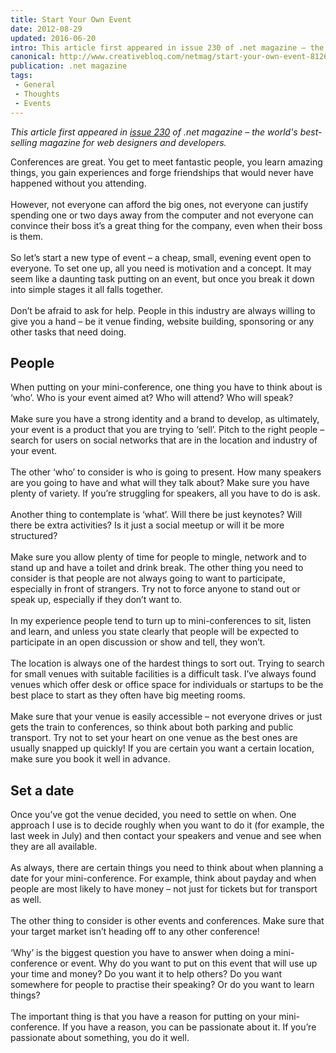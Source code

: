 ```yaml
---
title: Start Your Own Event
date: 2012-08-29
updated: 2016-06-20
intro: This article first appeared in issue 230 of .net magazine – the world's best-selling magazine for web designers and developers. Conferences are great. You get to meet fantastic people, you learn ...
canonical: http://www.creativebloq.com/netmag/start-your-own-event-8126128
publication: .net magazine
tags:
 - General
 - Thoughts
 - Events
---
```


<p><em>This article first appeared in <a href="http://www.netmagazine.com/shop/magazines/august-2012-230" class="hawk-link-parsed">issue 230</a> of .net magazine – the world's best-selling magazine for web designers and developers.</em></p>

<p>Conferences are great. You get to meet fantastic people, you learn amazing things, you gain experiences and forge friendships that would never have happened without you attending.<br><br> However, not everyone can afford the big ones, not everyone can justify spending one or two days away from the computer and not everyone can convince their boss it’s a great thing for the company, even when their boss is them.<br><br> So let’s start a new type of event – a cheap, small, evening event open to everyone. To set one up, all you need is motivation and a concept. It may seem like a daunting task putting on an event, but once you break it down into simple stages it all falls together.<br><br> Don’t be afraid to ask for help. People in this industry are always willing to give you a hand – be it venue finding, website building, sponsoring or any other tasks that need doing.</p>



<h2>People</h2>



<p>When putting on your mini-conference, one thing you have to think about is ‘who’. Who is your event aimed at? Who will attend? Who will speak?<br><br> Make sure you have a strong identity and a brand to develop, as ultimately, your event is a product that you are trying to ‘sell’. Pitch to the right people – search for users on social networks that are in the location and industry of your event.<br><br> The other ‘who’ to consider is who is going to present. How many speakers are you going to have and what will they talk about? Make sure you have plenty of variety. If you’re struggling for speakers, all you have to do is ask.<br><br> Another thing to contemplate is ‘what’. Will there be just keynotes? Will there be extra activities? Is it just a social meetup or will it be more structured?<br><br> Make sure you allow plenty of time for people to mingle, network and to stand up and have a toilet and drink break. The other thing you need to consider is that people are not always going to want to participate, especially in front of strangers. Try not to force anyone to stand out or speak up, especially if they don’t want to.<br><br> In my experience people tend to turn up to mini-conferences to sit, listen and learn, and unless you state clearly that people will be expected to participate in an open discussion or show and tell, they won’t.<br><br> The location is always one of the hardest things to sort out. Trying to search for small venues with suitable facilities is a difficult task. I’ve always found venues which offer desk or office space for individuals or startups to be the best place to start as they often have big meeting rooms.<br><br> Make sure that your venue is easily accessible – not everyone drives or just gets the train to conferences, so think about both parking and public transport. Try not to set your heart on one venue as the best ones are usually snapped up quickly! If you are certain you want a certain location, make sure you book it well in advance.</p>



<h2>Set a date</h2>



<p>Once you’ve got the venue decided, you need to settle on when. One approach I use is to decide roughly when you want to do it (for example, the last week in July) and then contact your speakers and venue and see when they are all available.<br><br> As always, there are certain things you need to think about when planning a date for your mini-conference. For example, think about payday and when people are most likely to have money – not just for tickets but for transport as well.<br><br> The other thing to consider is other events and conferences. Make sure that your target market isn’t heading off to any other conference!<br><br> ‘Why’ is the biggest question you have to answer when doing a mini-conference or event. Why do you want to put on this event that will use up your time and money? Do you want it to help others? Do you want somewhere for people to practise their speaking? Or do you want to learn things?<br><br> The important thing is that you have a reason for putting on your mini-conference. If you have a reason, you can be passionate about it. If you’re passionate about something, you do it well.</p>